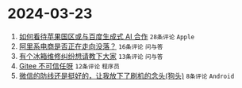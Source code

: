 # 2024-03-23

1. [如何看待苹果国区或与百度生成式 AI 合作](https://www.v2ex.com/t/1026254) `28条评论` `Apple`
1. [阿里系电商是否正在走向没落？](https://www.v2ex.com/t/1026269) `16条评论` `问与答`
1. [有个冰箱维修纠纷想请教下大家](https://www.v2ex.com/t/1026260) `13条评论` `问与答`
1. [Gitee 不可信任呀](https://www.v2ex.com/t/1026261) `12条评论` `程序员`
1. [微信的防线还是挺好的，让我放下了刷机的念头(狗头)](https://www.v2ex.com/t/1026262) `8条评论` `Android`
